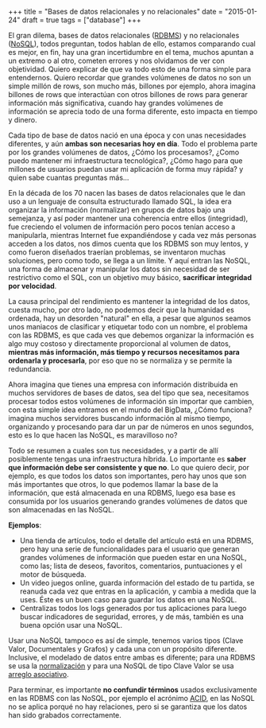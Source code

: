 +++
title = "Bases de datos relacionales y no relacionales"
date = "2015-01-24"
draft = true
tags = ["database"]
+++

El gran dilema, bases de datos relacionales ([RDBMS](http://en.wikipedia.org/wiki/Relational_database_management_system)) y no relacionales ([NoSQL](http://martinfowler.com/bliki/NosqlDefinition.html)), todos preguntan, todos hablan de ello, estamos comparando cual es mejor, en fin, hay una gran incertidumbre en el tema, muchos apuntan a un extremo o al otro, cometen errores y nos olvidamos de ver con objetividad. Quiero explicar de que va todo esto de una forma simple para entendernos. Quiero recordar que grandes volúmenes de datos no son un simple millón de rows, son mucho más, billones por ejemplo, ahora imagina billones de rows que interactúan con otros billones de rows para generar información más significativa, cuando hay grandes volúmenes de información se aprecia todo de una forma diferente, esto impacta en tiempo y dinero.

Cada tipo de base de datos nació en una época y con unas necesidades diferentes, y aún **ambas son necesarias hoy en día**. Todo el problema parte por los grandes volúmenes de datos, ¿Cómo los procesamos?, ¿Como puedo mantener mi infraestructura tecnológica?, ¿Cómo hago para que millones de usuarios puedan usar mi aplicación de forma muy rápida? y quien sabe cuantas preguntas más...

En la década de los 70 nacen las bases de datos relacionales que le dan uso a un lenguaje de consulta estructurado llamado SQL, la idea era organizar la información (normalizar) en grupos de datos bajo una semejanza, y así poder mantener una coherencia entre ellos (integridad), fue creciendo el volumen de información pero pocos tenían acceso a manipularla, mientras Internet fue expandiéndose y cada vez más personas acceden a los datos, nos dimos cuenta que los RDBMS son muy lentos, y como fueron diseñados traerían problemas, se inventaron muchas soluciones, pero como todo, se llega a un límite. Y aquí entran las NoSQL, una forma de almacenar y manipular los datos sin necesidad de ser restrictivo como el SQL, con un objetivo muy básico, **sacrificar integridad por velocidad**.

La causa principal del rendimiento es mantener la integridad de los datos, cuesta mucho, por otro lado, no podemos decir que la humanidad es ordenada, hay un desorden "natural" en ella, a pesar que algunos seamos unos maniacos de clasificar y etiquetar todo con un nombre, el problema con las RDBMS, es que cada ves que debemos organizar la información es algo muy costoso y directamente proporcional al volumen de datos, **mientras más información, más tiempo y recursos necesitamos para ordenarla y procesarla**, por eso que no se normaliza y se permite la redundancia.

Ahora imagina que tienes una empresa con información distribuida en muchos servidores de bases de datos, sea del tipo que sea, necesitamos procesar todos estos volúmenes de información sin importar que cambien, con esta simple idea entramos en el mundo del BigData, ¿Cómo funciona? imagina muchos servidores buscando información al mismo tiempo, organizando y procesando para dar un par de números en unos segundos, esto es lo que hacen las NoSQL, es maravilloso no?

Todo se resumen a cuales son tus necesidades, y a partir de allí posiblemente tengas una infraestructura híbrida. Lo importante es **saber que información debe ser consistente y que no**. Lo que quiero decir, por ejemplo, es que todos los datos son importantes, pero hay unos que son más importantes que otros, lo que podemos llamar la base de la información, que está almacenada en una RDBMS, luego esa base es consumida por los usuarios generando grandes volúmenes de datos que son almacenadas en las NoSQL.

**Ejemplos**:

* Una tienda de artículos, todo el detalle del artículo está en una RDBMS, pero hay una serie de funcionalidades para el usuario que generan grandes volúmenes de información que pueden estar en una NoSQL, como las; lista de deseos, favoritos, comentarios, puntuaciones y el motor de búsqueda.
* Un video juegos online, guarda información del estado de tu partida, se reanuda cada vez que entras en la aplicación, y cambia a medida que la uses. Éste es un buen caso para guardar los datos en una NoSQL.
* Centralizas todos los logs generados por tus aplicaciones para luego buscar indicadores de seguridad, errores, y de más, también es una buena opción usar una NoSQL.

Usar una NoSQL tampoco es así de simple, tenemos varios tipos (Clave Valor, Documentales y Grafos) y cada una con un propósito diferente. Inclusive, el modelado de datos entre ambas es diferente; para una RDBMS se usa la [normalización](http://en.wikipedia.org/wiki/Database_normalization) y para una NoSQL de tipo Clave Valor se usa [arreglo asociativo](http://en.wikipedia.org/wiki/Associative_array).

Para terminar, es importante **no confundir términos** usados exclusivamente en las RDBMS con las NoSQL, por ejemplo el acrónimo [ACID](http://es.wikipedia.org/wiki/ACID), en las NoSQL no se aplica porqué no hay relaciones, pero si se garantiza que los datos han sido grabados correctamente.
